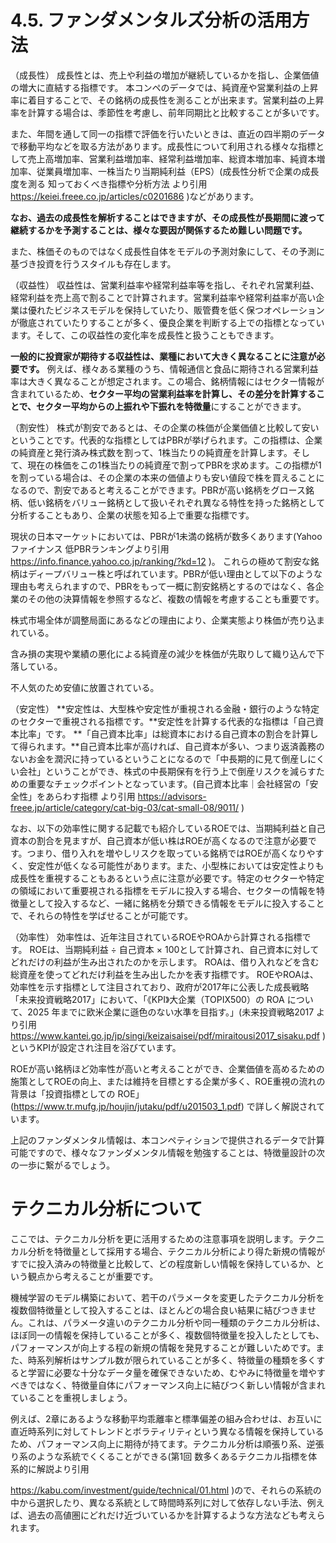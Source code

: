 # 4.5. ファンダメンタルズ分析の活用方法

（成長性）
成長性とは、売上や利益の増加が継続しているかを指し、企業価値の増大に直結する指標です。
本コンペのデータでは、純資産や営業利益の上昇率に着目することで、その銘柄の成長性を測ることが出来ます。営業利益の上昇率を計算する場合は、季節性を考慮し、前年同期比と比較することが多いです。

また、年間を通して同一の指標で評価を行いたいときは、直近の四半期のデータで移動平均などを取る方法があります。成長性について利用される様々な指標として売上高増加率、営業利益増加率、経常利益増加率、総資本増加率、純資本増加率、従業員増加率、一株当たり当期純利益（EPS）(成長性分析で企業の成長度を測る 知っておくべき指標や分析方法 より引用 https://keiei.freee.co.jp/articles/c0201686 )などがあります。

**なお、過去の成長性を解析することはできますが、その成長性が長期間に渡って継続するかを予測することは、様々な要因が関係するため難しい問題です。**

また、株価そのものではなく成長性自体をモデルの予測対象にして、その予測に基づき投資を行うスタイルも存在します。

（収益性）
収益性は、営業利益率や経常利益率等を指し、それぞれ営業利益、経常利益を売上高で割ることで計算されます。営業利益率や経常利益率が高い企業は優れたビジネスモデルを保持していたり、販管費を低く保つオペレーションが徹底されていたりすることが多く、優良企業を判断する上での指標となっています。そして、この収益性の変化率を成長性と扱うこともできます。

**一般的に投資家が期待する収益性は、業種において大きく異なることに注意が必要です。**
例えば、様々ある業種のうち、情報通信と食品に期待される営業利益率は大きく異なることが想定されます。この場合、銘柄情報にはセクター情報が含まれているため、**セクター平均の営業利益率を計算し、その差分を計算することで、セクター平均からの上振れや下振れを特徴量**にすることができます。

（割安性）
株式が割安であるとは、その企業の株価が企業価値と比較して安いということです。代表的な指標としてはPBRが挙げられます。この指標は、企業の純資産と発行済み株式数を割って、1株当たりの純資産を計算します。そして、現在の株価をこの1株当たりの純資産で割ってPBRを求めます。この指標が1を割っている場合は、その企業の本来の価値よりも安い値段で株を買えることになるので、割安であると考えることができます。PBRが高い銘柄をグロース銘柄、低い銘柄をバリュー銘柄として扱いそれぞれ異なる特性を持った銘柄として分析することもあり、企業の状態を知る上で重要な指標です。

現状の日本マーケットにおいては、PBRが1未満の銘柄が数多くあります(Yahooファイナンス 低PBRランキングより引用 https://info.finance.yahoo.co.jp/ranking/?kd=12 )。 これらの極めて割安な銘柄はディープバリュー株と呼ばれています。PBRが低い理由として以下のような理由も考えられますので、PBRをもって一概に割安銘柄とするのではなく、各企業のその他の決算情報を参照するなど、複数の情報を考慮することも重要です。

株式市場全体が調整局面にあるなどの理由により、企業実態より株価が売り込まれている。

含み損の実現や業績の悪化による純資産の減少を株価が先取りして織り込んで下落している。

不人気のため安値に放置されている。

（安定性）
**安定性は、大型株や安定性が重視される金融・銀行のような特定のセクターで重視される指標です。**安定性を計算する代表的な指標は「自己資本比率」です。
**「自己資本比率」は総資本における自己資本の割合を計算して得られます。**自己資本比率が高ければ、自己資本が多い、つまり返済義務のないお金を潤沢に持っているということになるので「中長期的に見て倒産しにくい会社」ということができ、株式の中長期保有を行う上で倒産リスクを減らすための重要なチェックポイントとなっています。(自己資本比率｜会社経営の「安全性」をあらわす指標 より引用 https://advisors-freee.jp/article/category/cat-big-03/cat-small-08/9011/ )

なお、以下の効率性に関する記載でも紹介しているROEでは、当期純利益と自己資本の割合を見ますが、自己資本が低い株はROEが高くなるので注意が必要です。つまり、借り入れを増やしリスクを取っている銘柄ではROEが高くなりやすく、安定性が低くなる可能性があります。また、小型株においては安定性よりも成長性を重視することもあるという点に注意が必要です。特定のセクターや特定の領域において重要視される指標をモデルに投入する場合、セクターの情報を特徴量として投入するなど、一緒に銘柄を分類できる情報をモデルに投入することで、それらの特性を学ばせることが可能です。

（効率性）
効率性は、近年注目されているROEやROAから計算される指標です。
ROEは、当期純利益 ÷ 自己資本 × 100として計算され、自己資本に対してどれだけの利益が生み出されたのかを示します。
ROAは、借り入れなどを含む総資産を使ってどれだけ利益を生み出したかを表す指標です。
ROEやROAは、効率性を示す指標として注目されており、政府が2017年に公表した成長戦略「未来投資戦略2017」において、「《KPI》大企業（TOPIX500）の ROA について、2025 年までに欧米企業に遜色のない水準を目指す。」(未来投資戦略2017 より引用 https://www.kantei.go.jp/jp/singi/keizaisaisei/pdf/miraitousi2017_sisaku.pdf )というKPIが設定され注目を浴びています。

ROEが高い銘柄ほど効率性が高いと考えることができ、企業価値を高めるための施策としてROEの向上、または維持を目標とする企業が多く、ROE重視の流れの背景は「投資指標としての ROE」(https://www.tr.mufg.jp/houjin/jutaku/pdf/u201503_1.pdf) で詳しく解説されています。

上記のファンダメンタル情報は、本コンペティションで提供されるデータで計算可能ですので、様々なファンダメンタル情報を勉強することは、特徴量設計の次の一歩に繋がるでしょう。


# テクニカル分析について

ここでは、テクニカル分析を更に活用するための注意事項を説明します。テクニカル分析を特徴量として採用する場合、テクニカル分析により得た新規の情報がすでに投入済みの特徴量と比較して、どの程度新しい情報を保持しているか、という観点から考えることが重要です。

機械学習のモデル構築において、若干のパラメータを変更したテクニカル分析を複数個特徴量として投入することは、ほとんどの場合良い結果に結びつきません。これは、パラメータ違いのテクニカル分析や同一種類のテクニカル分析は、ほぼ同一の情報を保持していることが多く、複数個特徴量を投入したとしても、パフォーマンスが向上する程の新規の情報を発見することが難しいためです。また、時系列解析はサンプル数が限られていることが多く、特徴量の種類を多くすると学習に必要な十分なデータ量を確保できないため、むやみに特徴量を増やすべきではなく、特徴量自体にパフォーマンス向上に結びつく新しい情報が含まれていることを重視しましょう。

例えば、2章にあるような移動平均乖離率と標準偏差の組み合わせは、お互いに直近時系列に対してトレンドとボラティリティという異なる情報を保持しているため、パフォーマンス向上に期待が持てます。テクニカル分析は順張り系、逆張り系のような系統でくくることができる(第1回 数多くあるテクニカル指標を体系的に解説より引用

 https://kabu.com/investment/guide/technical/01.html )ので、それらの系統の中から選択したり、異なる系統として時間時系列に対して依存しない手法、例えば、過去の高値圏にどれだけ近づいているかを計算するような方法なども考えられます。